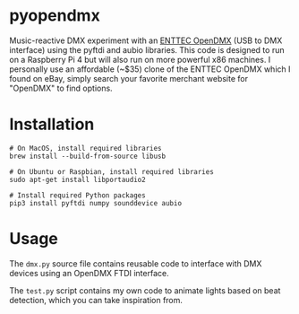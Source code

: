 # pyopendmx

Music-reactive DMX experiment with an [ENTTEC OpenDMX](https://www.enttec.com/product/controls/dmx-usb-interfaces/open-dmx-usb/) (USB to DMX interface) using the pyftdi and aubio libraries. This code is designed to run on a Raspberry Pi 4 but will also run on more powerful x86 machines. I personally use an affordable (~$35) clone of the ENTTEC OpenDMX which I found on eBay, simply search
your favorite merchant website for "OpenDMX" to find options.

# Installation

```
# On MacOS, install required libraries
brew install --build-from-source libusb

# On Ubuntu or Raspbian, install required libraries
sudo apt-get install libportaudio2

# Install required Python packages
pip3 install pyftdi numpy sounddevice aubio
```

# Usage

The `dmx.py` source file contains reusable code to interface with DMX devices using an OpenDMX FTDI interface.

The `test.py` script contains my own code to animate lights based on beat detection, which you can
take inspiration from.
